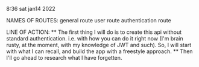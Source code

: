 8:36 sat jan14 2022

NAMES OF ROUTES:
general route
user route
authentication route

LINE OF ACTION:
** The first thing I will do is to create this api without standard authentication. i.e. with how you can do it right now (I'm brain rusty, at the moment, with my knowledge of JWT and such). So, I will start with what I can recall, and build the app with a freestyle approach.
** Then I'll go ahead to research what I have forgetten.

